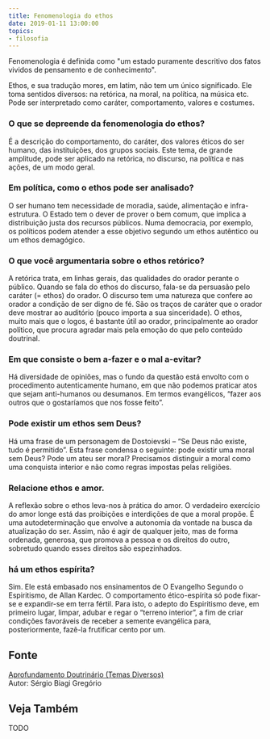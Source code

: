 ```yaml
---
title: Fenomenologia do ethos
date: 2019-01-11 13:00:00
topics: 
- filosofia 
---
```



Fenomenologia é definida como "um estado puramente descritivo dos
fatos vividos de pensamento e de conhecimento".

Ethos, e sua tradução mores, em latim, não tem um único
significado. Ele toma sentidos diversos: na retórica, na moral, na
política, na música etc. Pode ser interpretado como caráter,
comportamento, valores e costumes.

### O que se depreende da fenomenologia do ethos?
É a descrição do comportamento, do caráter, dos valores éticos do ser
humano, das instituições, dos grupos sociais. Este tema, de grande
amplitude, pode ser aplicado na retórica, no discurso, na política e nas
ações, de um modo geral.

### Em política, como o ethos pode ser analisado?
O ser humano tem necessidade de moradia, saúde, alimentação e
infra-estrutura. O Estado tem o dever de prover o bem comum, que implica
a distribuição justa dos recursos públicos. Numa democracia, por
exemplo, os políticos podem atender a esse objetivo segundo um ethos
autêntico ou um ethos demagógico.

### O que você argumentaria sobre o ethos retórico?
A retórica trata, em linhas gerais, das qualidades do orador perante o
público. Quando se fala do ethos do discurso, fala-se da persuasão pelo
caráter (= ethos) do orador. O discurso tem uma natureza que confere ao
orador a condição de ser digno de fé. São os traços de caráter que o
orador deve mostrar ao auditório (pouco importa a sua sinceridade). O
ethos, muito mais que o logos, é bastante útil ao orador,
principalmente ao orador político, que procura agradar mais pela emoção
do que pelo conteúdo doutrinal.

### Em que consiste o bem a-fazer e o mal a-evitar?
Há diversidade de opiniões, mas o fundo da questão está envolto com o
procedimento autenticamente humano, em que não podemos praticar atos que
sejam anti-humanos ou desumanos. Em termos evangélicos, “fazer aos
outros que o gostaríamos que nos fosse feito”.

### Pode existir um ethos sem Deus?
Há uma frase de um personagem de Dostoievski – “Se Deus não existe, tudo
é permitido”. Esta frase condensa o seguinte: pode existir uma moral sem
Deus? Pode um ateu ser moral? Precisamos distinguir a moral como uma
conquista interior e não como regras impostas pelas religiões.

### Relacione ethos e amor.

A reflexão sobre o ethos leva-nos à prática do amor. O verdadeiro
exercício do amor longe está das proibições e interdições de que a moral
propõe. É uma autodeterminação que envolve a autonomia da vontade na
busca da atualização do ser. Assim, não é agir de qualquer jeito, mas de
forma ordenada, generosa, que promova a pessoa e os direitos do outro,
sobretudo quando esses direitos são espezinhados.

### há um ethos espírita?
Sim. Ele está embasado nos ensinamentos de O Evangelho Segundo o
Espiritismo, de Allan Kardec. O comportamento ético-espírita só pode
fixar-se e expandir-se em terra fértil. Para isto, o adepto do
Espiritismo deve, em primeiro lugar, limpar, adubar e regar o “terreno
interior”, a fim de criar condições favoráveis de receber a semente
evangélica para, posteriormente, fazê-la frutificar cento por um.


## Fonte
[Aprofundamento Doutrinário (Temas Diversos)](https://sites.google.com/view/aprofundamentodoutrinario/fenomenologia-do-ethos)  
Autor: Sérgio Biagi Gregório



## Veja Também
TODO


